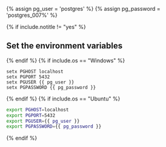 {% assign pg_user = 'postgres' %}
{% assign pg_password = 'postgres_007%' %}

{% if include.notitle != "yes" %}
## Set the environment variables
{% endif %}
{% if include.os == "Windows" %}
```batchfile
setx PGHOST localhost
setx PGPORT 5432
setx PGUSER {{ pg_user }}
setx PGPASSWORD {{ pg_password }}
```
{% endif %}
{% if include.os == "Ubuntu" %}
```bash
export PGHOST=localhost
export PGPORT=5432
export PGUSER={{ pg_user }}
export PGPASSWORD={{ pg_password }}
```
{% endif %}